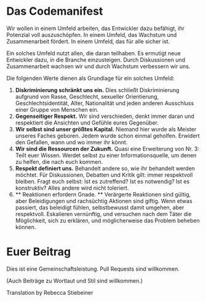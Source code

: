 Das Codemanifest
================

Wir wollen in einem Umfeld arbeiten, das Entwickler dazu befähigt, ihr Potenzial voll auszuschöpfen. In einem Umfeld, das Wachstum und Zusammenarbeit fördert. In einem Umfeld, das für alle sicher ist.

Ein solches Umfeld nutzt allen, die daran teilhaben. Es ermutigt neue Entwickler dazu, in die Branche einzusteigen. Durch Diskussionen und Zusammenarbeit wachsen wir und durch Wachstum verbessern wir uns.

Die folgenden Werte dienen als Grundlage für ein solches Umfeld:

1. **Diskriminierung schränkt uns ein.** Dies schließt Diskriminierung aufgrund von Rasse, Geschlecht, sexueller Orientierung, Geschlechtsidentität, Alter, Nationalität und jeden anderen Ausschluss einer Gruppe von Menschen ein.
2. **Gegenseitiger Respekt.** Wir sind verschieden, denkt immer daran und respektiert die Ansichten und Gefühle eures Gegenüber.
3. **Wir selbst sind unser größtes Kapital.** Niemand hier wurde als Meister unseres Faches geboren. Jedem wurde schon einmal geholfen. Erwidert den Gefallen, wann und wo immer ihr könnt.
4. **Wir sind die Ressourcen der Zukunft.** Quasi eine Erweiterung von Nr. 3: Teilt euer Wissen. Werdet selbst zu einer Informationsquelle, um denen zu helfen, die nach euch kommen.
5. **Respekt definiert uns.** Behandelt andere so, wie ihr behandelt werden möchtet. Für Diskussionen, Debatten und Kritik gilt: immer respektvoll bleiben.
Fragt euch selbst: Ist es zutreffend? Ist es notwendig? Ist es konstruktiv? Alles andere wird nicht toleriert.
6. ** Reaktionen erfordern Gnade. ** Verärgerte Reaktionen sind gültig, aber Beleidigungen und rachsüchtig Aktionen sind giftig. Wenn etwas passiert, das beleidigt fühlen, selbstbewusst damit umgehen, aber respektvoll. Eskalieren vernünftig, und versuchen nach dem Täter die Möglichkeit, sich zu erklären, und möglicherweise das Problem beheben können.


Euer Beitrag
============

Dies ist eine Gemeinschaftsleistung. Pull Requests sind willkommen.

(Auch Beiträge zu Wortlaut und Stil sind willkommen.)

Translation by Rebecca Stiebeiner
